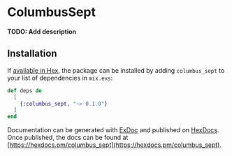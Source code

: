 # ColumbusSept

**TODO: Add description**

## Installation

If [available in Hex](https://hex.pm/docs/publish), the package can be installed
by adding `columbus_sept` to your list of dependencies in `mix.exs`:

```elixir
def deps do
  [
    {:columbus_sept, "~> 0.1.0"}
  ]
end
```

Documentation can be generated with [ExDoc](https://github.com/elixir-lang/ex_doc)
and published on [HexDocs](https://hexdocs.pm). Once published, the docs can
be found at [https://hexdocs.pm/columbus_sept](https://hexdocs.pm/columbus_sept).

